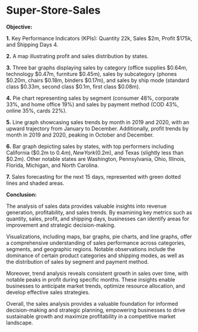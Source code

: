 # Super-Store-Sales

**Objective:**

**1.** Key Performance Indicators (KPIs): Quantity 22k, Sales $2m, Profit $175k, and Shipping Days 4.

**2.** A map illustrating profit and sales distribution by states.

**3.** Three bar graphs displaying sales by category (office supplies $0.64m, technology $0.47m, furniture $0.45m), sales by subcategory (phones $0.20m, chairs $0.18m, binders $0.17m), and sales by ship mode (standard class $0.33m, second class $0.1m, first class $0.08m).

**4.** Pie chart representing sales by segment (consumer 48%, corporate 33%, and home office 19%) and sales by payment method (COD 43%, online 35%, cards 22%).

**5.** Line graph showcasing sales trends by month in 2019 and 2020, with an upward trajectory from January to December. Additionally, profit trends by month in 2019 and 2020, peaking in October and December.

**6.** Bar graph depicting sales by states, with top performers including California ($0.2m to $0.4m), New York ($0.2m), and Texas (slightly less than $0.2m). Other notable states are Washington, Pennsylvania, Ohio, Illinois, Florida, Michigan, and North Carolina.

**7.** Sales forecasting for the next 15 days, represented with green dotted lines and shaded areas.


**Conclusion:**

The analysis of sales data provides valuable insights into revenue generation, profitability, and sales trends. By examining key metrics such as quantity, sales, profit, and shipping days, businesses can identify areas for improvement and strategic decision-making.

Visualizations, including maps, bar graphs, pie charts, and line graphs, offer a comprehensive understanding of sales performance across categories, segments, and geographic regions. Notable observations include the dominance of certain product categories and shipping modes, as well as the distribution of sales by segment and payment method.

Moreover, trend analysis reveals consistent growth in sales over time, with notable peaks in profit during specific months. These insights enable businesses to anticipate market trends, optimize resource allocation, and develop effective sales strategies.

Overall, the sales analysis provides a valuable foundation for informed decision-making and strategic planning, empowering businesses to drive sustainable growth and maximize profitability in a competitive market landscape.
